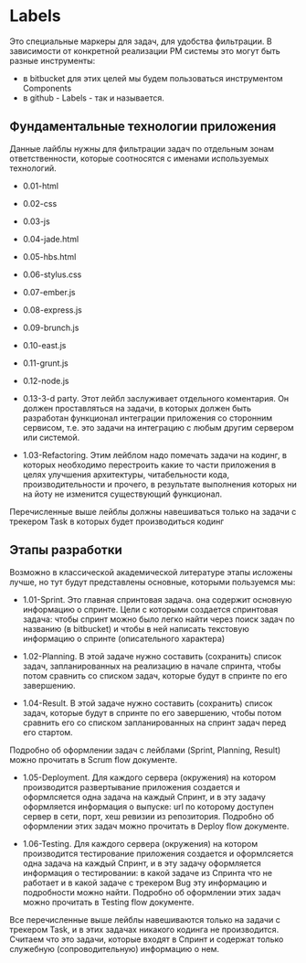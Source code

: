 # Labels

Это специальные маркеры для задач, для удобства фильтрации.
В зависимости от конкретной реализации PM системы это могут быть разные инструменты:
- в bitbucket для этих целей мы будем пользоваться инструментом Components
- в github - Labels - так и называется.

## Фундаментальные технологии приложения
Данные лайблы нужны для фильтрации задач по отдельным зонам ответственности,
которые соотносятся с именами используемых технологий.

* 0.01-html

* 0.02-css

* 0.03-js

* 0.04-jade.html

* 0.05-hbs.html

* 0.06-stylus.css

* 0.07-ember.js

* 0.08-express.js

* 0.09-brunch.js

* 0.10-east.js

* 0.11-grunt.js

* 0.12-node.js

* 0.13-3-d party. 
Этот лейбл заслуживает отдельного коментария.
Он должен проставляться на задачи, в которых должен быть разработан функционал интеграции приложения со сторонним сервисом,
т.е. это задачи на интеграцию с любым другим сервером или системой.

* 1.03-Refactoring. 
Этим лейблом надо помечать задачи на кодинг, в которых необходимо перестроить какие то части приложения в целях улучшения архитектуры,
читабельности кода, производительности и прочего, в результате выполнения которых ни на йоту не изменится существующий функционал.

Перечисленные выше лейблы должны навешиваться только на задачи с трекером Task в которых будет производиться кодинг


## Этапы разработки
Возможно в классической академической литературе этапы исложены лучше,
но тут будут представлены основные, которыми пользуемся мы:

* 1.01-Sprint. 
Это главная спринтовая задача.
она содержит основную информацию о спринте.
Цели с которыми создается спринтовая задача: чтобы спринт можно было легко найти через поиск задач по названию (в bitbucket) 
и чтобы в ней написать текстовую информацию о спринте (описательного характера)

* 1.02-Planning. 
В этой задаче нужно составить (сохранить) список задач, запланированных на реализацию в начале спринта, 
чтобы потом сравнить со списком задач, которые будут в спринте по его завершению.

* 1.04-Result. 
В этой задаче нужно составить (сохранить) список задач, которые будут в спринте по его завершению, 
чтобы потом сравнить его со списком запланированных на спринт задач перед его стартом.

Подробно об оформлении задач с лейблами (Sprint, Planning, Result) можно прочитать в Scrum flow документе. 

* 1.05-Deployment.
Для каждого сервера (окружения) на котором производится развертывание приложения создается и оформлсяется одна задача на каждый Спринт,
и в эту задачу оформляется информация о выпуске: url по которому доступен сервер в сети, порт, хеш ревизии из репозитория.
Подробно об оформлении этих задач можно прочитать в Deploy flow документе. 

* 1.06-Testing. 
Для каждого сервера (окружения) на котором производится тестирование приложения создается и оформлсяется одна задача на каждый Спринт,
и в эту задачу оформляется информация о тестировании: в какой задаче из Спринта что не работает и в какой задаче с трекером Bug эту информацию
и подробности можно найти.
Подробно об оформлении этих задач можно прочитать в Testing flow документе. 

Все перечисленные выше лейблы навешиваются только на задачи с трекером Task, и в этих задачах никакого кодинга не производится.
Считаем что это задачи, которые входят в Спринт и содержат только служебную (сопроводительную) информацию о нем.